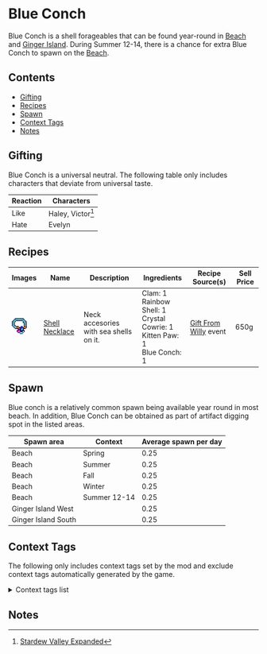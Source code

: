 # Blue Conch

Blue Conch is a shell forageables that can be found year-round in [Beach](https://stardewvalleywiki.com/The_Beach) and [Ginger Island](https://stardewvalleywiki.com/Ginger_Island). During Summer 12-14, there is a chance for extra Blue Conch to spawn on the [Beach](https://stardewvalleywiki.com/The_Beach).

## Contents

* [Gifting](#gifting)
* [Recipes](#recipes)
* [Spawn](#spawn)
* [Context Tags](#context_tags)
* [Notes](#notes)

## Gifting

Blue Conch is a universal neutral. The following table only includes characters that deviate from universal taste.

| Reaction | Characters |
| -------- | ---------- |
| Like | Haley, Victor[^1] |
| Hate | Evelyn |

[^1]: [Stardew Valley Expanded](https://www.nexusmods.com/stardewvalley/mods/3753)

## Recipes

| Images | Name | Description | Ingredients | Recipe Source(s) | Sell Price |
| ------ | ---- | ----------- | ----------- | ---------------- | ---------- |
| ![Shell Necklace](ShellNecklace.png) | [Shell Necklace](ShellNecklace.md) | Neck accesories with sea shells on it. | Clam: 1 <br> Rainbow Shell: 1 <br> Crystal Cowrie: 1 <br> Kitten Paw: 1 <br> Blue Conch: 1 | [Gift From Willy](Documentation/Events/GiftFromWilly.md) event | 650g |

## Spawn

Blue conch is a relatively common spawn being available year round in most beach. In addition, Blue Conch can be obtained as part of artifact digging spot in the listed areas.

| Spawn area | Context | Average spawn per day |
| ---------- | ------- | --------------------- |
| Beach | Spring | 0.25 |
| Beach | Summer | 0.25 |
| Beach | Fall | 0.25 |
| Beach | Winter | 0.25 |
| Beach | Summer 12-14 | 0.25 |
| Ginger Island West | | 0.25 |
| Ginger Island South | | 0.25 |

## Context Tags

The following only includes context tags set by the mod and exclude context tags automatically generated by the game.

<details>
<summary>Context tags list</summary>

- color_blue
- forage_item
- forage_item_beach
- season_spring
- season_summer
- season_fall
- season_winter
- shell_item

</details>

## Notes
